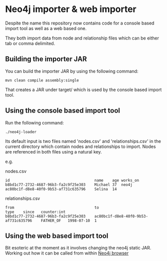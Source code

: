 # Neo4j importer & web importer

Despite the name this repository now contains code for a console based import tool as well as a web based one.

They both import data from node and relationship files which can be either tab or comma delimited.

## Building the importer JAR

You can build the importer JAR by using the following command:

    mvn clean compile assembly:single

That creates a JAR under target/ which is used by the console based import tool.

## Using the console based import tool

Run the following command:

    ./neo4j-loader

Its default input is two files named 'nodes.csv' and 'relationships.csv' in the current directory which contain nodes and relationships to import. Nodes are referenced in both files using a natural key.

e.g.

nodes.csv	

	id   									name    age works_on
	b8bd1c77-2732-4687-96b3-fa2c9f25e303    Michael 37  neo4j
	ac80bc1f-d8e8-40f0-9b53-af731c635796    Selina  14
	

relationships.csv

	from 									to 										type    since   counter:int
	b8bd1c77-2732-4687-96b3-fa2c9f25e303    ac80bc1f-d8e8-40f0-9b53-af731c635796    FATHER_OF   1998-07-10  1

## Using the web based import tool

Bit esoteric at the moment as it involves changing the neo4j static JAR. Working out how it can be called from within [Neo4j browser](https://github.com/neo4j/neo4j-browser)
